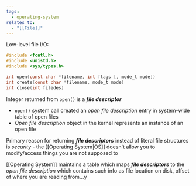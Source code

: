 ```yaml
---
tags:
  - operating-system
relates to:
  - "[[File]]"
---
```

Low-level file I/O:
```c
#include <fcntl.h>
#include <unistd.h>
#include <sys/types.h>

int open(const char *filename, int flags [, mode_t mode])
int create(const char *filename, mode_t mode)
int close(int filedes)
```

Integer returned from `open()` is a ***file descriptor***
- `open()` system call created an *open file description* entry in system-wide table of open files
- *Open file description* object in the kernel represents an instance of an open file

Primary reason for returning ***file descriptors*** instead of literal file structures is *security* - the [[Operating System|OS]] doesn't allow you to modify/access things you are not supposed to

[[Operating System]] maintains a table which maps ***file descriptors*** to the *open file description* which contains such info as file location on disk, offset of where you are reading from...y